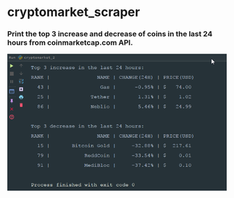 # cryptomarket_scraper

### Print the top 3 increase and decrease of coins in the last 24 hours from coinmarketcap.com API. 

![Typical output](https://github.com/Mataz/cryptomarket_scraper/blob/master/pycharm64_2018-01-16_16-40-09.png)
